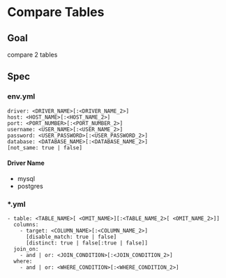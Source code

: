 # Compare Tables

## Goal
compare 2 tables

## Spec

### env.yml
```
driver: <DRIVER_NAME>[:<DRIVER_NAME_2>]
host: <HOST_NAME>[:<HOST_NAME_2>]
port: <PORT_NUMBER>[:<PORT_NUMBER_2>]
username: <USER_NAME>[:<USER_NAME_2>]
password: <USER_PASSWORD>[:<USER_PASSWORD_2>]
database: <DATABASE_NAME>[:<DATABASE_NAME_2>]
[not_same: true | false]
```

#### Driver Name
- mysql
- postgres

### *.yml
```
- table: <TABLE_NAME>[ <OMIT_NAME>][:<TABLE_NAME_2>[ <OMIT_NAME_2>]]
  columns:
    - target: <COLUMN_NAME>[:<COLUMN_NAME_2>]
      [disable_match: true | false]
      [distinct: true | false[:true | false]]
  join_on:
    - and | or: <JOIN_CONDITION>[:<JOIN_CONDITION_2>]
  where:
    - and | or: <WHERE_CONDITION>[:<WHERE_CONDITION_2>]
```
